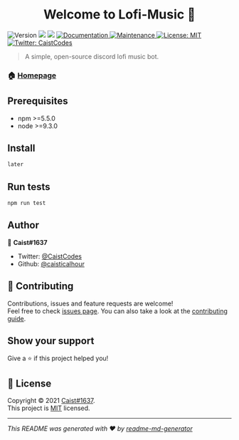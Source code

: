 <h1 align="center">Welcome to Lofi-Music 👋</h1>
<p>
  <img alt="Version" src="https://img.shields.io/badge/version-1.0.0-blue.svg?cacheSeconds=2592000" />
  <img src="https://img.shields.io/badge/npm-%3E%3D5.5.0-blue.svg" />
  <img src="https://img.shields.io/badge/node-%3E%3D9.3.0-blue.svg" />
  <a href="https://github.com/kefranabg/readme-md-generator#readme" target="_blank">
    <img alt="Documentation" src="https://img.shields.io/badge/documentation-yes-brightgreen.svg" />
  </a>
  <a href="https://github.com/kefranabg/readme-md-generator/graphs/commit-activity" target="_blank">
    <img alt="Maintenance" src="https://img.shields.io/badge/Maintained%3F-yes-green.svg" />
  </a>
  <a href="https://github.com/caisticalhour/lofi-radio/blob/main/LICENSE" target="_blank">
    <img alt="License: MIT" src="https://img.shields.io/github/license/caisticalhour/Lofi-Music" />
  </a>
  <a href="https://twitter.com/CaistCodes" target="_blank">
    <img alt="Twitter: CaistCodes" src="https://img.shields.io/twitter/follow/CaistCodes.svg?style=social" />
  </a>
</p>

> A simple, open-source discord lofi music bot.

### 🏠 [Homepage](https://github.com/caisticalhour/lofi-radio)

## Prerequisites

- npm >=5.5.0
- node >=9.3.0

## Install

```sh
later
```

## Run tests

```sh
npm run test
```

## Author

👤 **Caist#1637**

* Twitter: [@CaistCodes](https://twitter.com/CaistCodes)
* Github: [@caisticalhour](https://github.com/caisticalhour)

## 🤝 Contributing

Contributions, issues and feature requests are welcome!<br />Feel free to check [issues page](https://github.com/caisticalhour/lofi-radio/issues). You can also take a look at the [contributing guide](https://github.com/kefranabg/readme-md-generator/blob/master/CONTRIBUTING.md).

## Show your support

Give a ⭐️ if this project helped you!

## 📝 License

Copyright © 2021 [Caist#1637](https://github.com/caisticalhour).<br />
This project is [MIT](https://github.com/caisticalhour/lofi-radio/blob/main/LICENSE) licensed.

***
_This README was generated with ❤️ by [readme-md-generator](https://github.com/kefranabg/readme-md-generator)_

